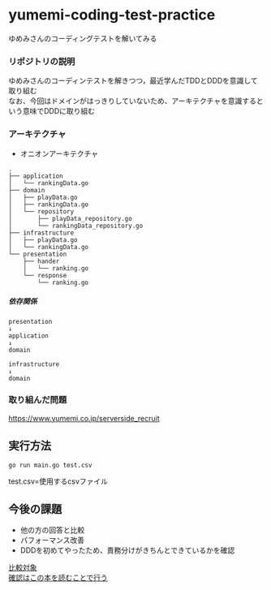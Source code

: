 # yumemi-coding-test-practice
ゆめみさんのコーディングテストを解いてみる

### リポジトリの説明  
ゆめみさんのコーディンテストを解きつつ，最近学んだTDDとDDDを意識して取り組む  
なお、今回はドメインがはっきりしていないため、アーキテクチャを意識するという意味でDDDに取り組む

### アーキテクチャ
- オニオンアーキテクチャ
```
.
├── application
│   └── rankingData.go
├── domain
│   ├── playData.go
│   ├── rankingData.go
│   └── repository
│       ├── playData_repository.go
│       └── rankingData_repository.go
├── infrastructure
│   ├── playData.go
│   └── rankingData.go
└── presentation
    ├── hander
    │   └── ranking.go
    └── response
        └── ranking.go

```

##### 依存関係  
```
presentation  
↓  
application  
↓  
domain 
```
```
infrastructure
↓  
domain 
```



### 取り組んだ問題
https://www.yumemi.co.jp/serverside_recruit

## 実行方法
```cassandraql
go run main.go test.csv
```
test.csv=使用するcsvファイル

## 今後の課題
- 他の方の回答と比較 
- パフォーマンス改善  
- DDDを初めてやったため、責務分けがきちんとできているかを確認  

[比較対象](https://zenn.dev/foxtail88/scraps/17e94c540e0771)  
[確認はこの本を読むことで行う](https://www.amazon.co.jp/dp/B082WXZVPC/ref=dp-kindle-redirect?_encoding=UTF8&btkr=1)  
